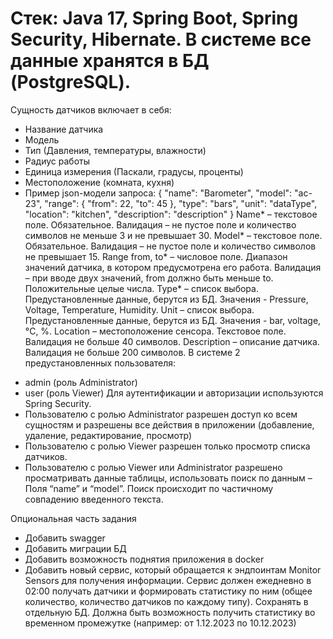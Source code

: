 # Стек: Java 17, Spring Boot, Spring Security, Hibernate. В системе все данные хранятся в БД (PostgreSQL).
Сущность датчиков включает в себя:
* Название датчика
* Модель
* Тип (Давления, температуры, влажности)
* Радиус работы
* Единица измерения (Паскали, градусы, проценты)
* Местоположение (комната, кухня)
* Пример json-модели запроса:
{
    "name": "Barometer",
    "model": "ac-23",
    "range": {
        "from": 22,
        "to": 45
    },
    "type": "bars",
    "unit": "dataType",
    "location": "kitchen",
    "description": "description"
}
Name* – текстовое поле. Обязательное. Валидация – не пустое поле и количество символов не меньше 3 и не превышает 30.
Model* – текстовое поле. Обязательное. Валидация – не пустое поле и количество символов не превышает 15.
Range from, to* – числовое поле. Диапазон значений датчика, в котором предусмотрена его работа. Валидация – при вводе двух значений, from должно быть меньше to. Положительные целые числа.
Type* – список выбора. Предустановленные данные, берутся из БД. Значения - Pressure, Voltage, Temperature, Humidity.
Unit – список выбора. Предустановленные данные, берутся из БД. Значения - bar, voltage, °С, %.
Location – местоположение сенсора. Текстовое поле. Валидация не больше 40 символов.
Description – описание датчика. Валидация не больше 200 символов.
В системе 2 предустановленных пользователя:
-  	admin (роль Administrator)
-  	user (роль Viewer)
Для аутентификации и авторизации используются Spring Security. 
- Пользователю с ролью Administrator разрешен доступ ко всем сущностям и разрешены все действия в приложении (добавление, удаление, редактирование, просмотр)
- Пользователю с ролью Viewer разрешен только просмотр  списка датчиков. 
- Пользователю с ролью Viewer или Administrator разрешено просматривать данные таблицы, использовать поиск по данным – Поля “name” и “model”. Поиск происходит по частичному совпадению введенного текста. 

Опциональная часть задания
  * Добавить swagger
  * Добавить миграции БД
  * Добавить возможность поднятия приложения в docker
  * Добавить новый сервис, который обращается к эндпоинтам Monitor Sensors для получения информации. Сервис должен ежедневно в 02:00 получать датчики и формировать статистику по ним (общее количество, количество датчиков по каждому типу). Сохранять в отдельную БД. Должна быть возможность получить статистику во временном промежутке (например: от 1.12.2023 по 10.12.2023)

